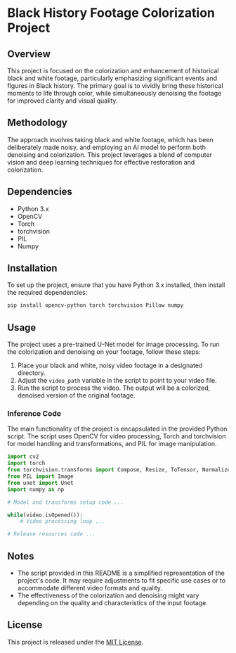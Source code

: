 
# Black History Footage Colorization Project

## Overview
This project is focused on the colorization and enhancement of historical black and white footage, particularly emphasizing significant events and figures in Black history. The primary goal is to vividly bring these historical moments to life through color, while simultaneously denoising the footage for improved clarity and visual quality.

## Methodology
The approach involves taking black and white footage, which has been deliberately made noisy, and employing an AI model to perform both denoising and colorization. This project leverages a blend of computer vision and deep learning techniques for effective restoration and colorization.

## Dependencies
- Python 3.x
- OpenCV
- Torch
- torchvision
- PIL
- Numpy

## Installation
To set up the project, ensure that you have Python 3.x installed, then install the required dependencies:

```bash
pip install opencv-python torch torchvision Pillow numpy
```

## Usage
The project uses a pre-trained U-Net model for image processing. To run the colorization and denoising on your footage, follow these steps:

1. Place your black and white, noisy video footage in a designated directory.
2. Adjust the `video_path` variable in the script to point to your video file.
3. Run the script to process the video. The output will be a colorized, denoised version of the original footage.

### Inference Code
The main functionality of the project is encapsulated in the provided Python script. The script uses OpenCV for video processing, Torch and torchvision for model handling and transformations, and PIL for image manipulation.

```python
import cv2
import torch
from torchvision.transforms import Compose, Resize, ToTensor, Normalize
from PIL import Image
from unet import Unet
import numpy as np

# Model and transforms setup code ...

while(video.isOpened()):
    # Video processing loop ...

# Release resources code ...
```

## Notes
- The script provided in this README is a simplified representation of the project's code. It may require adjustments to fit specific use cases or to accommodate different video formats and quality.
- The effectiveness of the colorization and denoising might vary depending on the quality and characteristics of the input footage.

## License
This project is released under the [MIT License](https://opensource.org/licenses/MIT).
